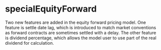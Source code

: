 # specialEquityForward
Two new features are added in the equity forward pricing model.  One feature is settle date lag, which is introduced to match market conventions as forward contracts are sometimes settled with a delay.  The other feature is dividend percentage, which allows the model user to use part of the real dividend for calculation.

